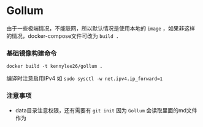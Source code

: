 # Gollum

由于一些极端情况，不能联网，所以默认情况是使用本地的 `image` ，如果非这样的情况，docker-compose文件可改为 `build .`

### 基础镜像构建命令

```
docker build -t kennylee26/gollum .
```

编译时注意启用IPv4 如 `sudo sysctl -w net.ipv4.ip_forward=1`

### 注意事项

* data目录注意权限，还有需要有 `git init` 因为 `Gollum` 会读取里面的md文件作为

